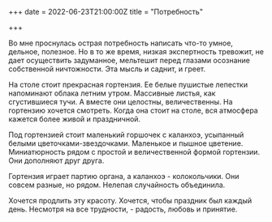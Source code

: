 +++
date = 2022-06-23T21:00:00Z
title = "Потребность"

+++

Во мне проснулась острая потребность написать что-то умное, дельное, полезное. Но в то же время, низкая экспертность тревожит, не дает осуществить задуманное, мельтешит перед глазами осознание собственной ничтожности. Эта мысль и саднит, и греет.

На столе стоит прекрасная гортензия. Ее белые пушистые лепестки напоминают облака летним утром. Массивные листья, как сгустившиеся тучи. А вместе они целостны, величественны. На гортензию хочется смотреть. Когда она стоит на столе, вся атмосфера кажется более живой и праздничной.

Под гортензией стоит маленький горшочек с каланхоэ, усыпанный белыми цветочками-звездочками. Маленькое и пышное цветение. Миниатюрность рядом с простой и величественной формой гортензии. Они дополняют друг друга.

Гортензия играет партию органа, а каланхоэ - колокольчики. Они совсем разные, но рядом. Нелепая случайность объединила.

Хочется продлить эту красоту. Хочется, чтобы праздник был каждый день. Несмотря на все трудности, - радость, любовь и принятие.
